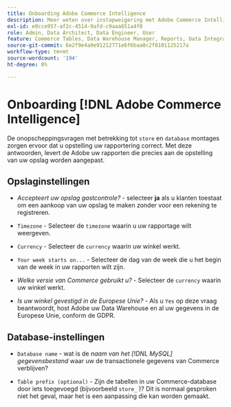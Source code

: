 ```yaml
---
title: Onboarding Adobe Commerce Intelligence
description: Meer weten over instapweigering met Adobe Commerce Intelligence?
exl-id: e0cce957-af2c-4514-9afd-c9aaa651a4f0
role: Admin, Data Architect, Data Engineer, User
feature: Commerce Tables, Data Warehouse Manager, Reports, Data Integration
source-git-commit: 6e2f9e4a9e91212771e6f6baa8c2f8101125217a
workflow-type: tm+mt
source-wordcount: '194'
ht-degree: 0%

---
```


# Onboarding [!DNL Adobe Commerce Intelligence]

De onopscheppingsvragen met betrekking tot `store` en `database` montages zorgen ervoor dat u opstelling uw rapportering correct. Met deze antwoorden, levert de Adobe uw rapporten die precies aan de opstelling van uw opslag worden aangepast.

## Opslaginstellingen

- *Accepteert uw opslag gastcontrole?* - selecteer **ja** als u klanten toestaat om een aankoop van uw opslag te maken zonder voor een rekening te registreren.

- `Timezone` - Selecteer de `timezone` waarin u uw rapportage wilt weergeven.

- `Currency` - Selecteer de `currency` waarin uw winkel werkt.

- `Your week starts on...` - Selecteer de dag van de week die u het begin van de week in uw rapporten wilt zijn.

- *Welke versie van Commerce gebruikt u?* - Selecteer de `currency` waarin uw winkel werkt.

- *Is uw winkel gevestigd in de Europese Unie?* - Als u `Yes` op deze vraag beantwoordt, host Adobe uw Data Warehouse en al uw gegevens in de Europese Unie, conform de GDPR.

## Database-instellingen

- `Database name` - wat is de *naam van het [!DNL MySQL] gegevensbestand* waar uw de transactionele gegevens van Commerce verblijven?

- `Table prefix (optional)` - Zijn de tabellen in uw Commerce-database door iets toegevoegd (bijvoorbeeld `store_` )? Dit is normaal gesproken niet het geval, maar het is een aanpassing die kan worden gemaakt.
